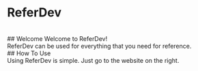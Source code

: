# ReferDev
<br>
## Welcome
Welcome to ReferDev!
<br>
ReferDev can be used for everything that you need for reference.
<br>
## How To Use
<br>
Using ReferDev is simple. Just go to the website on the right.
